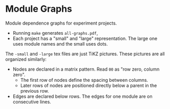 Module Graphs
=============

Module dependence graphs for experiment projects.

- Running `make` generates `all-graphs.pdf`, 
- Each project has a "small" and "large" representation.
  The large one uses module names and the small uses dots.

The `-small` and `-large` tex files are just TiKZ pictures.
These pictures are all organized similarly:
- Nodes are declared in a matrix pattern. Read `00` as "row zero, column zero".
  - The first row of nodes define the spacing between columns.
  - Later rows of nodes are positioned directly below a parent in the previous row.
- Edges are declared below rows. The edges for one module are on consecutive lines.
